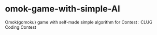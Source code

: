 # omok-game-with-simple-AI
Omok(gomoku) game with self-made simple algorithm for Contest : CLUG Coding Contest

